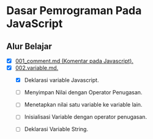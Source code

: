 # Dasar Pemrograman Pada JavaScript
## Alur Belajar
- [x] [001_comment.md (Komentar pada Javascript).](001_comment.md)
- [x] [002.variable.md.](002_variable.md)
  - [x] Deklarasi variable Javascript.
  - [ ] Menyimpan Nilai dengan Operator Penugasan.
  - [ ] Menetapkan nilai satu variable ke variable lain.
  - [ ] Inisialisasi Variable dengan operator penugasan.
  - [ ] Deklarasi Variable String.

